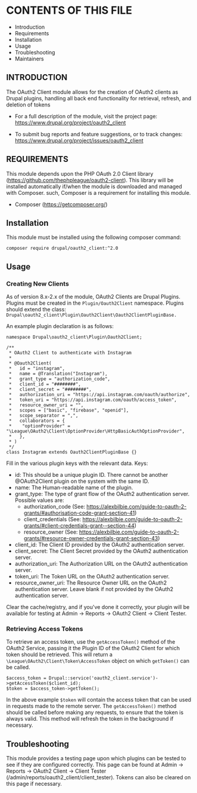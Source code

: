 # CONTENTS OF THIS FILE

 * Introduction
 * Requirements
 * Installation
 * Usage
 * Troubleshooting
 * Maintainers


## INTRODUCTION

The OAuth2 Client module allows for the creation of OAuth2 clients as Drupal
plugins, handling all back end functionality for retrieval, refresh, and
deletion of tokens

 * For a full description of the module, visit the project page:
   https://www.drupal.org/project/oauth2_client

 * To submit bug reports and feature suggestions, or to track changes:
   https://www.drupal.org/project/issues/oauth2_client


## REQUIREMENTS

This module depends upon the PHP OAuth 2.0 Client library
(https://github.com/thephpleague/oauth2-client). This library will be installed
automatically if/when the module is downloaded and managed with Composer.
such, Composer is a requirement for installing this module.

 * Composer (https://getcomposer.org/)


## Installation

This module must be installed using the following composer command:

`composer require drupal/oauth2_client:^2.0`

## Usage

### Creating New Clients

As of version 8.x-2.x of the module, OAuth2 Clients are Drupal Plugins.
Plugins must be created in the `Plugin/Oauth2Client` namespace.
Plugins should extend the class: `Drupal\oauth2_client\Plugin\Oauth2Client\Oauth2ClientPluginBase.`

An example plugin declaration is as follows:

```
namespace Drupal\oauth2_client\Plugin\Oauth2Client;

/**
 * OAuth2 Client to authenticate with Instagram
 *
 * @Oauth2Client(
 *   id = "instagram",
 *   name = @Translation("Instagram"),
 *   grant_type = "authorization_code",
 *   client_id = "########",
 *   client_secret = "########",
 *   authorization_uri = "https://api.instagram.com/oauth/authorize",
 *   token_uri = "https://api.instagram.com/oauth/access_token",
 *   resource_owner_uri = "",
 *   scopes = ["basic", "firebase", "openid"],
 *   scope_separator = ",",
 *   collaborators = {
 *    "optionProvider" = "\League\OAuth2\Client\OptionProvider\HttpBasicAuthOptionProvider",
 *   },
 * )
 */
class Instagram extends Oauth2ClientPluginBase {}
  ```

Fill in the various plugin keys with the relevant data. Keys:

 * id: This should be a unique plugin ID. There cannot be another @OAuth2Client
      plugin on the system with the same ID.
 * name: The Human-readable name of the plugin.
 * grant_type: The type of grant flow of the OAuth2 authentication server.
   Possible values are:
   * authorization_code (See: https://alexbilbie.com/guide-to-oauth-2-grants/#authorisation-code-grant-section-41)
   * client_credentials (See: https://alexbilbie.com/guide-to-oauth-2-grants/#client-credentials-grant--section-44)
   * resource_owner (See: https://alexbilbie.com/guide-to-oauth-2-grants/#resource-owner-credentials-grant-section-43)
 * client_id: The Client ID provided by the OAuth2 authentication server.
 * client_secret: The Client Secret provided by the OAuth2 authentication
   server.
 * authorization_uri: The Authorization URL on the OAuth2 authentication server.
 * token_uri: The Token URL on the OAuth2 authentication server.
 * resource_owner_uri: The Resource Owner URL on the OAuth2 authentication
   server. Leave blank if not provided by the OAuth2 authentication server.

Clear the cache/registry, and if you've done it correctly, your plugin will be
available for testing at Admin -> Reports -> OAuth2 Client -> Client Tester.

### Retrieving Access Tokens

To retrieve an access token, use the `getAccessToken()` method of the OAuth2
Service, passing it the Plugin ID of the OAuth2 Client for which token should be
retrieved. This will return a `\League\OAuth2\Client\Token\AccessToken` object
on which `getToken()` can be called.

```
$access_token = Drupal::service('oauth2_client.service')->getAccessToken($client_id);
$token = $access_token->getToken();
```

In the above example `$token` will contain the access token that can be used in
requests made to the remote server. The `getAccessToken()` method should be
called before making any requests, to ensure that the token is always valid.
This method will refresh the token in the background if necessary.

## Troubleshooting

This module provides a testing page upon which plugins can be tested to see if
they are configured correctly. This page can be found at Admin -> Reports ->
OAuth2 Client -> Client Tester (/admin/reports/oauth2_client/client_tester).
Tokens can also be cleared on this page if necessary.
